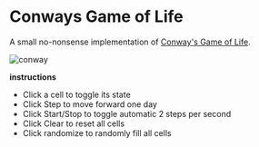 # Conways Game of Life

A small no-nonsense implementation of [Conway's Game of Life](https://en.wikipedia.org/wiki/Conway%27s_Game_of_Life).

![conway](https://user-images.githubusercontent.com/4656974/88859865-9b74aa00-d1c8-11ea-8735-c6ea6526e7ad.gif)


**instructions**

- Click a cell to toggle its state
- Click Step to move forward one day
- Click Start/Stop to toggle automatic 2 steps per second
- Click Clear to reset all cells
- Click randomize to randomly fill all cells
